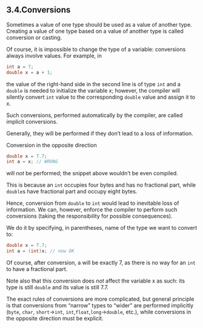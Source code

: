 ## 3.4.Conversions

Sometimes a value of one type should be used as a value of another type. Creating a value of one type based on a value of another type is called conversion or casting. 

Of course, it is impossible to change the type of a variable: conversions always involve values. For example, in

```java
int a = 7;
double x = a + 1;
```

the value of the right-hand side in the second line is of type `int` and a `double` is needed to initialize the variable x; however, the compiler will silently convert `int` value to the corresponding `double` value and assign it to x. 

Such conversions, performed automatically by the compiler, are called implicit conversions. 

Generally, they will be performed if they don’t lead to a loss of information. 

Conversion in the opposite direction

```java
double x = 7.7;
int a = x; // WRONG
```

will _not_ be performed; the snippet above wouldn’t be even compiled. 

This is because an `int` occupies four bytes and has no fractional part, while `double`s have fractional part and occupy eight bytes. 

Hence, conversion from `double` to `int` would lead to inevitable loss of information. We can, however, enforce the compiler to perform such conversions (taking the responsibility for possible consequences). 

We do it by specifying, in parentheses, name of the type we want to convert to:

```java
double x = 7.7;
int a = (int)x; // now OK
```
Of course, after conversion, a will be exactly 7, as there is no way for an `int` to have a fractional part.

Note also that this conversion does _not_ affect the variable x as such: its type is still `double` and its value is still 7.7.

The exact rules of conversions are more complicated, but general principle is that conversions from “narrow” types to “wider” are performed implicitly (`byte`, `char`, `short`→`int`, `int`,`float`,`long`→`double`, etc.), while conversions in the opposite direction must be explicit.
